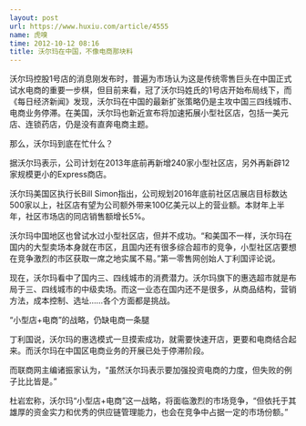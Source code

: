 ```yaml
---
layout: post
url: https://www.huxiu.com/article/4555
name: 虎嗅
time: 2012-10-12 08:16
title: 沃尔玛在中国，不像电商那块料
---
```

沃尔玛控股1号店的消息刚发布时，普遍为市场认为这是传统零售巨头在中国正式试水电商的重要一步棋，但目前来看，冠了沃尔玛姓氏的1号店开始布局线下，而《每日经济新闻》发现，沃尔玛在中国的最新扩张策略仍是主攻中国三四线城市、电商业务停滞。在美国，沃尔玛也新近宣布将加速拓展小型社区店，包括一美元店、连锁药店，仍是没有直奔电商主题。

那么，沃尔玛到底在忙什么？

据沃尔玛表示，公司计划在2013年底前再新增240家小型社区店，另外再新辟12家规模更小的Express商店。

沃尔玛美国区执行长Bill Simon指出，公司规划2016年底前社区店展店目标数达500家以上，社区店有望为公司额外带来100亿美元以上的营业额。本财年上半年，社区市场店的同店销售额增长5%。

沃尔玛中国地区也曾试水过小型社区店，但并不成功。“和美国不一样，沃尔玛在国内的大型卖场本身就在市区，且国内还有很多综合超市的竞争，小型社区店要想在竞争激烈的市区获取一席之地实属不易。”第一零售网创始人丁利国评论说。

现在，沃尔玛看中了国内三、四线城市的消费潜力。沃尔玛旗下的惠选超市就是布局于三、四线城市的中级卖场。而这一业态在国内还不是很多，从商品结构，营销方法，成本控制、选址……各个方面都是挑战。

“小型店+电商”的战略，仍缺电商一条腿

丁利国说，沃尔玛的惠选模式一旦摸索成功，就需要快速开店，更要和电商结合起来。而沃尔玛在中国区电商业务的开展已处于停滞阶段。

而联商网主编诸振家认为，“虽然沃尔玛表示要加强投资电商的力度，但失败的例子比比皆是。”

杜岩宏称，沃尔玛“小型店+电商”这一战略，将面临激烈的市场竞争，“但依托于其雄厚的资金实力和优秀的供应链管理能力，也会在竞争中占据一定的市场份额。”


